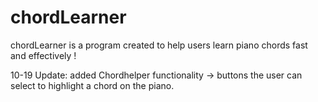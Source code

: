 # chordLearner
chordLearner is a program created to help users learn piano chords fast and effectively ! 

10-19 Update: added Chordhelper functionality -> buttons the user can select to highlight a chord on the piano.

